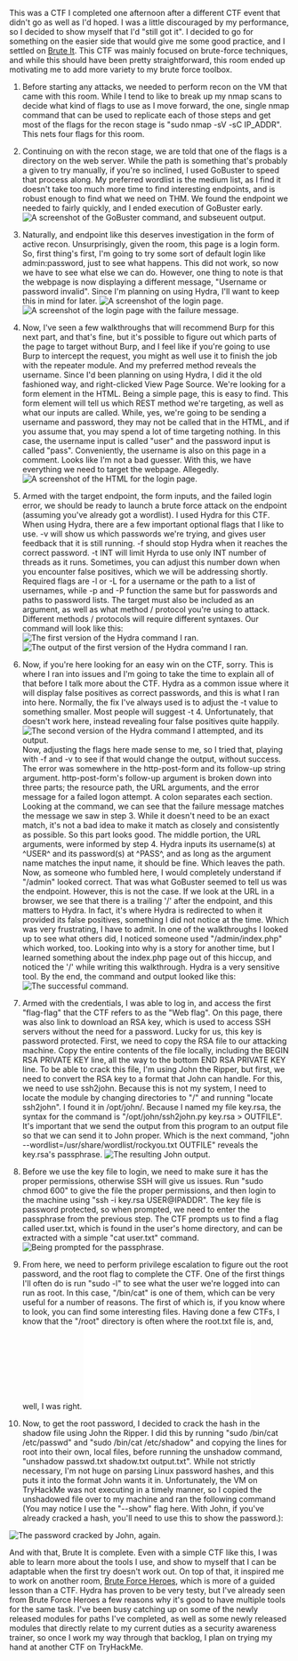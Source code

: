 This was a CTF I completed one afternoon after a different CTF event that didn't go as well as I'd hoped. I was a little discouraged by my performance, so I decided to show myself that I'd "still got it". I decided to go for something on the easier side that would give me some good practice, and I settled on [Brute It](https://tryhackme.com/r/room/bruteit). This CTF was mainly focused on brute-force techniques, and while this should have been pretty straightforward, this room ended up motivating me to add more variety to my brute force toolbox. 

1. Before starting any attacks, we needed to perform recon on the VM that came with this room. While I tend to like to break up my nmap scans to decide what kind of flags to use as I move forward, the one, single nmap command that can be used to replicate each of those steps and get most of the flags for the recon stage is "sudo nmap -sV -sC IP_ADDR". This nets four flags for this room.

2. Continuing on with the recon stage, we are told that one of the flags is a directory on the web server. While the path is something that's probably a given to try manually, if you're so inclined, I used GoBuster to speed that process along. My preferred wordlist is the medium list, as I find it doesn't take too much more time to find interesting endpoints, and is robust enough to find what we need on THM. We found the endpoint we needed to fairly quickly, and I ended execution of GoBuster early. 
![A screenshot of the GoBuster command, and subseuent output.](gobuster.png)

3. Naturally, and endpoint like this deserves investigation in the form of active recon. Unsurprisingly, given the room, this page is a login form. So, first thing's first, I'm going to try some sort of default login like admin:password, just to see what happens. This did not work, so now we have to see what else we can do. However, one thing to note is that the webpage is now displaying a different message, "Username or password invalid". Since I'm planning on using Hydra, I'll want to keep this in mind for later. 
![A screenshot of the login page.](login.png)
![A screenshot of the login page with the failure message.](login-failed.ong)

4. Now, I've seen a few walkthroughs that will recommend Burp for this next part, and that's fine, but it's possible to figure out which parts of the page to target without Burp, and I feel like if you're going to use Burp to intercept the request, you might as well use it to finish the job with the repeater module. And my preferred method reveals the username. Since I'd been planning on using Hydra, I did it the old fashioned way, and right-clicked View Page Source. We're looking for a form element in the HTML. Being a simple page, this is easy to find. This form element will tell us which REST method we're targeting, as well as what our inputs are called. While, yes, we're going to be sending a username and password, they may not be called that in the HTML, and if you assume that, you may spend a lot of time targeting nothing. In this case, the username input is called "user" and the password input is called "pass". Conveniently, the username is also on this page in a comment. Looks like I'm not a bad guesser. With this, we have everything we need to target the webpage. Allegedly. 
![A screenshot of the HTML for the login page.](login-html.png)

5. Armed with the target endpoint, the form inputs, and the failed login error, we should be ready to launch a brute force attack on the endpoint (assuming you've already got a wordlist). I used Hydra for this CTF. When using Hydra, there are a few important optional flags that I like to use. -v will show us which passwords we're trying, and gives user feedback that it is still running. -f should stop Hydra when it reaches the correct password. -t INT will limit Hyrda to use only INT number of threads as it runs. Sometimes, you can adjust this number down when you encounter false positives, which we will be addressing shortly. Required flags are -l or -L for a username or the path to a list of usernames, while -p and -P function the same but for passwords and paths to password lists. The target must also be included as an argument, as well as what method / protocol you're using to attack. Different methods / protocols will require different syntaxes. Our command will look like this:
![The first version of the Hydra command I ran.](hydra-0.png)
![The output of the first version of the Hydra command I ran.](hydra-out-0.png)

6. Now, if you're here looking for an easy win on the CTF, sorry. This is where I ran into issues and I'm going to take the time to explain all of that before I talk more about the CTF. Hydra as a common issue where it will display false positives as correct passwords, and this is what I ran into here. Normally, the fix I've always used is to adjust the -t value to something smaller. Most people will suggest -t 4. Unfortunately, that doesn't work here, instead revealing four false positives quite happily.
   ![The second version of the Hydra command I attempted, and its output.](hydra-t4.png)
   Now, adjusting the flags here made sense to me, so I tried that, playing with -f and -v to see if that would change the output, without success. The error was somewhere in the http-post-form and its follow-up string argument. http-post-form's follow-up argument is broken down into three parts; the resource path, the URL arguments, and the error message for a failed logon attempt. A colon separates each section. Looking at the command, we can see that the failure message matches the message we saw in step 3. While it doesn't need to be an exact match, it's not a bad idea to make it match as closely and consistently as possible. So this part looks good. The middle portion, the URL arguments, were informed by step 4. Hydra inputs its username(s) at ^USER^ and its password(s) at ^PASS^, and as long as the argument name matches the input name, it should be fine. Which leaves the path. Now, as someone who fumbled here, I would completely understand if "/admin" looked correct. That was what GoBuster seemed to tell us was the endpoint. However, this is not the case. If we look at the URL in a browser, we see that there is a trailing '/' after the endpoint, and this matters to Hydra. In fact, it's where Hydra is redirected to when it provided its false positives, something I did not notice at the time. Which was very frustrating, I have to admit. In one of the walkthroughs I looked up to see what others did, I noticed someone used "/admin/index.php" which worked, too. Looking into why is a story for another time, but I learned something about the index.php page out of this hiccup, and noticed the '/' while writing this walkthrough. Hydra is a very sensitive tool. By the end, the command and output looked like this:
![The successful command.](hydra-success.png)

7. Armed with the credentials, I was able to log in, and access the first "flag-flag" that the CTF refers to as the "Web flag". On this page, there was also link to download an RSA key, which is used to access SSH servers without the need for a password. Lucky for us, this key is password protected. First, we need to copy the RSA file to our attacking machine. Copy the entire contents of the file locally, including the BEGIN RSA PRIVATE KEY line, all the way to the bottom END RSA PRIVATE KEY line. To be able to crack this file, I'm using John the Ripper, but first, we need to convert the RSA key to a format that John can handle. For this, we need to use ssh2john. Because this is not my system, I need to locate the module by changing directories to "/" and running "locate ssh2john". I found it in /opt/john/. Because I named my file key.rsa, the syntax for the command is "/opt/john/ssh2john.py key.rsa > OUTFILE". It's important that we send the output from this program to an output file so that we can send it to John proper. Which is the next command, "john --wordlist=/usr/share/wordlist/rockyou.txt OUTFILE" reveals the key.rsa's passphrase. 
![The resulting John output.](john.png)

8. Before we use the key file to login, we need to make sure it has the proper permissions, otherwise SSH will give us issues. Run "sudo chmod 600" to give the file the proper permissions, and then login to the machine using "ssh -i key.rsa USER@IPADDR". The key file is password protected, so when prompted, we need to enter the passphrase from the previous step. The CTF prompts us to find a flag called user.txt, which is found in the user's home directory, and can be extracted with a simple "cat user.txt" command. 
![Being prompted for the passphrase.](enter-passphrase.png)

9. From here, we need to perform privilege escalation to figure out the root password, and the root flag to complete the CTF. One of the first things I'll often do is run "sudo -l" to see what the user we're logged into can run as root. In this case, "/bin/cat" is one of them, which can be very useful for a number of reasons. The first of which is, if you know where to look, you can find some interesting files. Having done a few CTFs, I know that the "/root" directory is often where the root.txt file is, and, well, I was right. 
![A lucky shot in the dark.](sudo-cat.txt)

10. Now, to get the root password, I decided to crack the hash in the shadow file using John the Ripper. I did this by running "sudo /bin/cat /etc/passwd" and "sudo /bin/cat /etc/shadow" and copying the lines for root into their own, local files, before running the unshadow command, "unshadow passwd.txt shadow.txt output.txt". While not strictly necessary, I'm not huge on parsing Linux password hashes, and this puts it into the format John wants it in. Unfortunately, the VM on TryHackMe was not executing in a timely manner, so I copied the unshadowed file over to my machine and ran the following command (You may notice I use the "--show" flag here. With John, if you've already cracked a hash, you'll need to use this to show the password.):
    
![The password cracked by John, again.](john-crack.png)

And with that, Brute It is complete. Even with a simple CTF like this, I was able to learn more about the tools I use, and show to myself that I can be adaptable when the first try doesn't work out. On top of that, it inspired me to work on another room, [Brute Force Heroes](https://tryhackme.com/r/room/bruteforceheroes), which is more of a guided lesson than a CTF. Hydra has proven to be very testy, but I've already seen from Brute Force Heroes a few reasons why it's good to have multiple tools for the same task. I've been busy catching up on some of the newly released modules for paths I've completed, as well as some newly released modules that directly relate to my current duties as a security awareness trainer, so once I work my way through that backlog, I plan on trying my hand at another CTF on TryHackMe. 
